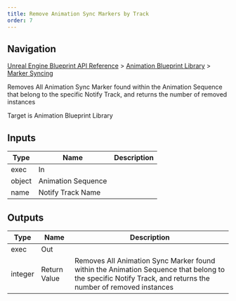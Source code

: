 ```yaml
---
title: Remove Animation Sync Markers by Track
order: 7
---
```

## Navigation

[Unreal Engine Blueprint API Reference](https://dev.epicgames.com/documentation/en-us/unreal-engine/BlueprintAPI) > [Animation Blueprint Library](https://dev.epicgames.com/documentation/en-us/unreal-engine/BlueprintAPI/AnimationBlueprintLibrary) > [Marker Syncing](https://dev.epicgames.com/documentation/en-us/unreal-engine/BlueprintAPI/AnimationBlueprintLibrary/MarkerSyncing)

Removes All Animation Sync Marker found within the Animation Sequence that belong to the specific Notify Track, and returns the number of removed instances

Target is Animation Blueprint Library

## Inputs

| Type | Name | Description |
| --- | --- | --- |
| exec | In |  |
| object | Animation Sequence |  |
| name | Notify Track Name |  |

## Outputs

| Type | Name | Description |
| --- | --- | --- |
| exec | Out |  |
| integer | Return Value | Removes All Animation Sync Marker found within the Animation Sequence that belong to the specific Notify Track, and returns the number of removed instances |
